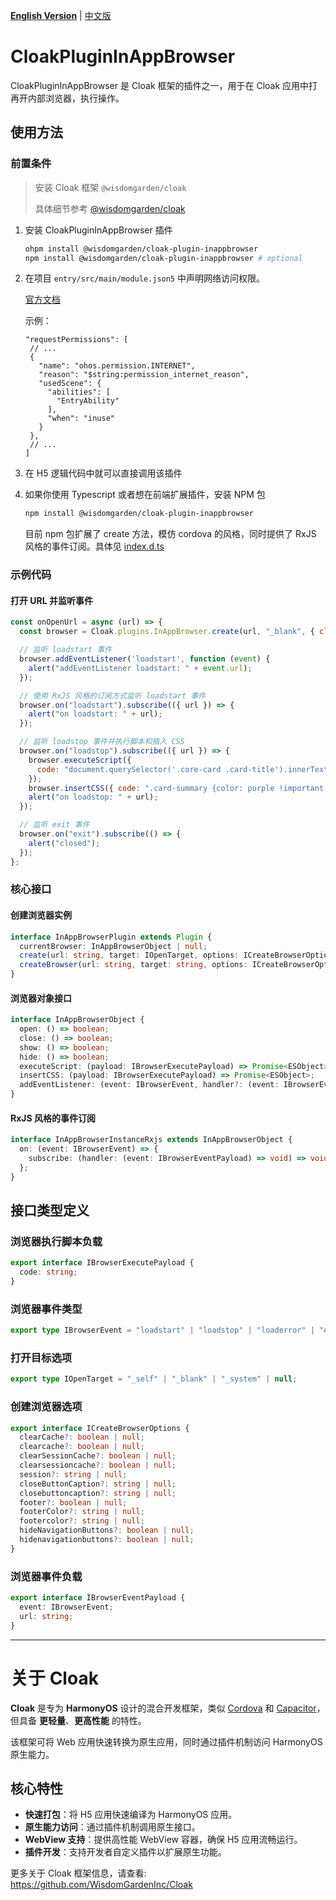 [**English Version**](./README-EN.md) | [中文版](./README.md)

# CloakPluginInAppBrowser

CloakPluginInAppBrowser 是 Cloak 框架的插件之一，用于在 Cloak 应用中打再开内部浏览器，执行操作。

## 使用方法

### 前置条件


> 安装 Cloak 框架 `@wisdomgarden/cloak`
>
> 具体细节参考 [@wisdomgarden/cloak](https://ohpm.openharmony.cn/#/cn/detail/@wisdomgarden%2Fcloak)

1. 安装 CloakPluginInAppBrowser 插件
   ```bash
   ohpm install @wisdomgarden/cloak-plugin-inappbrowser
   npm install @wisdomgarden/cloak-plugin-inappbrowser # optional
   ```

2. 在项目 `entry/src/main/module.json5` 中声明网络访问权限。
   
   [官方文档](https://developer.huawei.com/consumer/cn/doc/harmonyos-guides-V5/declare-permissions-V5#%E5%9C%A8%E9%85%8D%E7%BD%AE%E6%96%87%E4%BB%B6%E4%B8%AD%E5%A3%B0%E6%98%8E%E6%9D%83%E9%99%90)
   
   示例：
   ```json5
   "requestPermissions": [
    // ...
    {
      "name": "ohos.permission.INTERNET",
      "reason": "$string:permission_internet_reason",
      "usedScene": {
        "abilities": [
          "EntryAbility"
        ],
        "when": "inuse"
      }
    },
    // ...
   ]
   ```

3. 在 H5 逻辑代码中就可以直接调用该插件

4. 如果你使用 Typescript 或者想在前端扩展插件，安装 NPM 包   
   
   ```bash
   npm install @wisdomgarden/cloak-plugin-inappbrowser
   ``` 

   目前 npm 包扩展了 create 方法，模仿 cordova 的风格，同时提供了 RxJS 风格的事件订阅。具体见 [index.d.ts](https://github.com/WisdomGardenInc/CloakPlugins/blob/master/plugins/CloakPluginInAppBrowser/src/npm/index.d.ts)

### 示例代码

#### 打开 URL 并监听事件

```javascript
const onOpenUrl = async (url) => {
  const browser = Cloak.plugins.InAppBrowser.create(url, "_blank", { clearcache: true, footer: false });

  // 监听 loadstart 事件
  browser.addEventListener('loadstart', function (event) {
    alert("addEventListener loadstart: " + event.url);
  });

  // 使用 RxJS 风格的订阅方式监听 loadstart 事件
  browser.on("loadstart").subscribe(({ url }) => {
    alert("on loadstart: " + url);
  });

  // 监听 loadstop 事件并执行脚本和插入 CSS
  browser.on("loadstop").subscribe(({ url }) => {
    browser.executeScript({
      code: "document.querySelector('.core-card .card-title').innerText = '和 Wisdom Garden 一起开启 OpenHarmony 之旅吧！';document.querySelector('.core-card .card-title').style.fontSize = '2rem';document.querySelector('.core-card .card-title').style.color = 'red';"
    });
    browser.insertCSS({ code: ".card-summary {color: purple !important;}" });
    alert("on loadstop: " + url);
  });

  // 监听 exit 事件
  browser.on("exit").subscribe(() => {
    alert("closed");
  });
};
```

### 核心接口

#### 创建浏览器实例

```typescript
interface InAppBrowserPlugin extends Plugin {
  currentBrowser: InAppBrowserObject | null;
  create(url: string, target: IOpenTarget, options: ICreateBrowserOptions): InAppBrowserObject;
  createBrowser(url: string, target: string, options: ICreateBrowserOptions): InAppBrowserObject;
}
```

#### 浏览器对象接口

```typescript
interface InAppBrowserObject {
  open: () => boolean;
  close: () => boolean;
  show: () => boolean;
  hide: () => boolean;
  executeScript: (payload: IBrowserExecutePayload) => Promise<ESObject>;
  insertCSS: (payload: IBrowserExecutePayload) => Promise<ESObject>;
  addEventListener: (event: IBrowserEvent, handler?: (event: IBrowserEventPayload) => void) => void;
}
```

#### RxJS 风格的事件订阅

```typescript
interface InAppBrowserInstanceRxjs extends InAppBrowserObject {
  on: (event: IBrowserEvent) => {
    subscribe: (handler: (event: IBrowserEventPayload) => void) => void;
  };
}
```

## 接口类型定义

### 浏览器执行脚本负载

```typescript
export interface IBrowserExecutePayload {
  code: string;
}
```

### 浏览器事件类型

```typescript
export type IBrowserEvent = "loadstart" | "loadstop" | "loaderror" | "exit";
```

### 打开目标选项

```typescript
export type IOpenTarget = "_self" | "_blank" | "_system" | null;
```

### 创建浏览器选项

```typescript
export interface ICreateBrowserOptions {
  clearCache?: boolean | null;
  clearcache?: boolean | null;
  clearSessionCache?: boolean | null;
  clearsessioncache?: boolean | null;
  session?: string | null;
  closeButtonCaption?: string | null;
  closebuttoncaption?: string | null;
  footer?: boolean | null;
  footerColor?: string | null;
  footercolor?: string | null;
  hideNavigationButtons?: boolean | null;
  hidenavigationbuttons?: boolean | null;
}
```

### 浏览器事件负载

```typescript
export interface IBrowserEventPayload {
  event: IBrowserEvent;
  url: string;
}
```

---

# 关于 **Cloak**

**Cloak** 是专为 **HarmonyOS** 设计的混合开发框架，类似 [Cordova](https://cordova.apache.org/) 和 [Capacitor](https://capacitorjs.com/)，但具备 **更轻量**、**更高性能** 的特性。

该框架可将 Web 应用快速转换为原生应用，同时通过插件机制访问 HarmonyOS 原生能力。


## 核心特性

- **快速打包**：将 H5 应用快速编译为 HarmonyOS 应用。
- **原生能力访问**：通过插件机制调用原生接口。
- **WebView 支持**：提供高性能 WebView 容器，确保 H5 应用流畅运行。
- **插件开发**：支持开发者自定义插件以扩展原生功能。

更多关于 Cloak 框架信息，请查看: https://github.com/WisdomGardenInc/Cloak